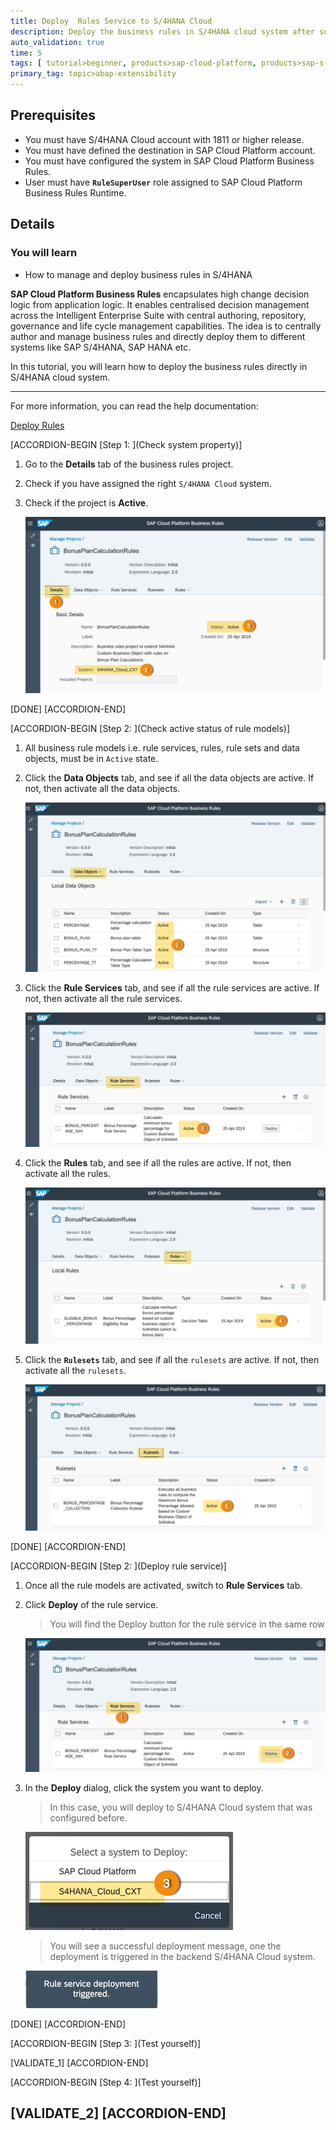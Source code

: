 ```yaml
---
title: Deploy  Rules Service to S/4HANA Cloud
description: Deploy the business rules in S/4HANA cloud system after successfully activating all business rules models.
auto_validation: true
time: 5
tags: [ tutorial>beginner, products>sap-cloud-platform, products>sap-s-4hana]
primary_tag: topic>abap-extensibility
---
```


## Prerequisites
  - You must have S/4HANA Cloud account with 1811 or higher release.
  - You must have defined the destination in SAP Cloud Platform account.
  - You must have configured the system in SAP Cloud Platform Business Rules.
  - User must have **`RuleSuperUser`** role assigned to SAP Cloud Platform Business Rules Runtime.

## Details
### You will learn
  - How to manage and deploy business rules in S/4HANA

**SAP Cloud Platform Business Rules** encapsulates high change decision logic from application logic. It enables centralised decision management across the Intelligent Enterprise Suite with central authoring, repository, governance and life cycle management capabilities. The idea is to centrally author and manage business rules and directly deploy them to different systems like SAP S/4HANA, SAP HANA etc.

In this tutorial, you will learn how to deploy the business rules directly in S/4HANA cloud system.

---
For more information, you can read the help documentation:

[Deploy Rules](https://help.sap.com/viewer/9d7cfeaba766433eaea8a29fdb8a688c/Cloud/en-US/0d449b981aad4e19b978d59acaf3f3af.html)

[ACCORDION-BEGIN [Step 1: ](Check system property)]

1. Go to the **Details** tab of the business rules project.

2. Check if you have assigned the right `S/4HANA Cloud` system.

3. Check if the project is **Active**.

    ![check project](checkproject.png)

[DONE]
[ACCORDION-END]

[ACCORDION-BEGIN [Step 2: ](Check active status of rule models)]

1. All business rule models i.e. rule services, rules, rule sets and data objects, must be in `Active` state.

2. Click the **Data Objects** tab, and see if all the data objects are active. If not, then activate all the data objects.

    ![check data objects](checkdataobjects.png)

3. Click the **Rule Services** tab, and see if all the rule services are active. If not, then activate all the rule services.

    ![check ruleservices](checkruleservices.png)

4. Click the **Rules** tab, and see if all the rules are active. If not, then activate all the rules.

    ![check rules](checkrules.png)

5. Click the **`Rulesets`** tab, and see if all the `rulesets` are active. If not, then activate all the `rulesets`.

    ![check rulesets](checkrulesets.png)    

[DONE]
[ACCORDION-END]

[ACCORDION-BEGIN [Step 2: ](Deploy rule service)]

1. Once all the rule models are activated, switch to **Rule Services** tab.

2. Click **Deploy** of the rule service.

    > You will find the Deploy button for the rule service in the same row

    ![deploy ruleservice](deployrule1.png)

3. In the **Deploy** dialog, click the system you want to deploy.

    > In this case, you will deploy to S/4HANA Cloud system that was configured before.

    ![deploy ruleservice](deployrule2.png)

    > You will see a successful deployment message, one the deployment is triggered in the backend S/4HANA Cloud system.

    ![deploy ruleservice](deployrule3.png)

[DONE]
[ACCORDION-END]

[ACCORDION-BEGIN [Step 3: ](Test yourself)]

[VALIDATE_1]
[ACCORDION-END]

[ACCORDION-BEGIN [Step 4: ](Test yourself)]

[VALIDATE_2]
[ACCORDION-END]
---
